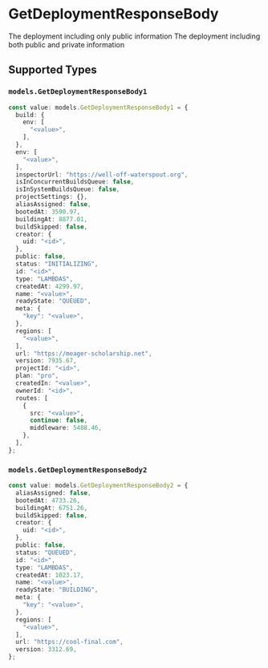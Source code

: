 # GetDeploymentResponseBody

The deployment including only public information
The deployment including both public and private information


## Supported Types

### `models.GetDeploymentResponseBody1`

```typescript
const value: models.GetDeploymentResponseBody1 = {
  build: {
    env: [
      "<value>",
    ],
  },
  env: [
    "<value>",
  ],
  inspectorUrl: "https://well-off-waterspout.org",
  isInConcurrentBuildsQueue: false,
  isInSystemBuildsQueue: false,
  projectSettings: {},
  aliasAssigned: false,
  bootedAt: 3590.97,
  buildingAt: 8877.01,
  buildSkipped: false,
  creator: {
    uid: "<id>",
  },
  public: false,
  status: "INITIALIZING",
  id: "<id>",
  type: "LAMBDAS",
  createdAt: 4299.97,
  name: "<value>",
  readyState: "QUEUED",
  meta: {
    "key": "<value>",
  },
  regions: [
    "<value>",
  ],
  url: "https://meager-scholarship.net",
  version: 7935.67,
  projectId: "<id>",
  plan: "pro",
  createdIn: "<value>",
  ownerId: "<id>",
  routes: [
    {
      src: "<value>",
      continue: false,
      middleware: 5488.46,
    },
  ],
};
```

### `models.GetDeploymentResponseBody2`

```typescript
const value: models.GetDeploymentResponseBody2 = {
  aliasAssigned: false,
  bootedAt: 4733.26,
  buildingAt: 6751.26,
  buildSkipped: false,
  creator: {
    uid: "<id>",
  },
  public: false,
  status: "QUEUED",
  id: "<id>",
  type: "LAMBDAS",
  createdAt: 1023.17,
  name: "<value>",
  readyState: "BUILDING",
  meta: {
    "key": "<value>",
  },
  regions: [
    "<value>",
  ],
  url: "https://cool-final.com",
  version: 3312.69,
};
```


